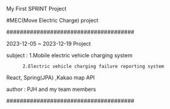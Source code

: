 My First SPRINT Project

#MEC(Move Electric Charge) project

######################################

2023-12-05 ~ 2023-12-19 Project

subject : 1.Mobile electric vehicle charging system

          2.Electric vehicle charging failure reporting system

React, Spring(JPA) ,Kakao map API

author : PJH and my team members

######################################
